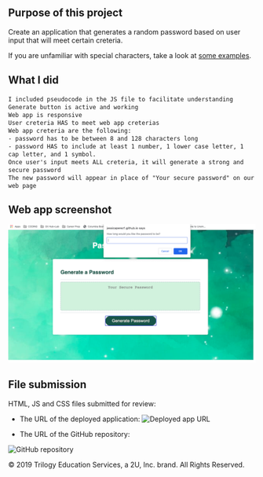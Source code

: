 ## Purpose of this project

Create an application that generates a random password based on user input that will meet certain creteria.

If you are unfamiliar with special characters, take a look at [some examples](https://www.owasp.org/index.php/Password_special_characters).

## What I did

```
I included pseudocode in the JS file to facilitate understanding
Generate button is active and working
Web app is responsive
User creteria HAS to meet web app creterias
Web app creteria are the following:
- password has to be between 8 and 128 characters long
- password HAS to include at least 1 number, 1 lower case letter, 1 cap letter, and 1 symbol.
Once user's input meets ALL creteria, it will generate a strong and secure password
The new password will appear in place of "Your secure password" on our web page
```

## Web app screenshot

![web page screenshot](PasswordGeneratorScreenshot.png)

## File submission

HTML, JS and CSS files submitted for review:

- The URL of the deployed application:
  ![Deployed app URL](https://jessicaperez1.github.io/Password-Generator/)

- The URL of the GitHub repository:

![GitHub repository](https://github.com/JessicaPerez1/Password-Generator.git)

© 2019 Trilogy Education Services, a 2U, Inc. brand. All Rights Reserved.
